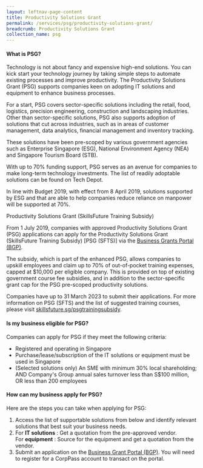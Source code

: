 ```yaml
---
layout: leftnav-page-content
title: Productivity Solutions Grant
permalink: /services/psg/productivity-solutions-grant/
breadcrumb: Productivity Solutions Grant
collection_name: psg
---
```


<h4>What is PSG?</h4>
<p>Technology is not about fancy and expensive high-end solutions. You can kick start your technology journey by taking simple steps to automate existing processes and improve productivity. The Productivity Solutions Grant (PSG) supports companies keen on adopting IT solutions and equipment to enhance business processes.</p>

<p>For a start, PSG covers sector-specific solutions including the retail, food, logistics, precision engineering, construction and landscaping industries. Other than sector-specific solutions, PSG also supports adoption of solutions that cut across industries, such as in areas of customer management, data analytics, financial management and inventory tracking.</p>

<p>These solutions have been pre-scoped by various government agencies such as Enterprise Singapore (ESG), National Environment Agency (NEA) and Singapore Tourism Board (STB).</p>

<p>With up to 70% funding support, PSG serves as an avenue for companies to make long-term technology investments. The list of readily adoptable solutions can be found on Tech Depot.</p>

<p>In line with Budget 2019, with effect from 8 April 2019, solutions supported by ESG and that are able to help companies reduce reliance on manpower will be supported at 70%.</p>

<p>Productivity Solutions Grant (SkillsFuture Training Subsidy)</p>

<p>From 1 July 2019, companies with approved Productivity Solutions Grant (PSG) applications can apply for the Productivity Solutions Grant (SkillsFuture Training Subsidy) [PSG (SFTS)] via the <a target="_blank" href="https://www.businessgrants.gov.sg/" >Business Grants Portal (BGP)</a>.</p>

<p>The subsidy, which is part of the enhanced PSG, allows companies to upskill employees and claim up to 70% of out-of-pocket training expenses, capped at $10,000 per eligible company. This is provided on top of existing government course fee subsidies, and in addition to the sector-specific grant cap for the PSG pre-scoped productivity solutions.</p>

<p>Companies have up to 31 March 2023 to submit their applications. For more information on PSG (SFTS) and the list of suggested training courses, please visit <a target="_blank" href="https://www.skillsfuture.sg/psgtrainingsubsidy">skillsfuture.sg/psgtrainingsubsidy</a>.</p>

<h4>Is my business eligible for PSG?</h4>
<p>Companies can apply for PSG if they meet the following criteria:</p>
<ul>
  <li>Registered and operating in Singapore</li>
  <li>Purchase/lease/subscription of the IT solutions or equipment must be used in Singapore</li>
  <li>(Selected solutions only) An SME with minimum 30% local shareholding; AND Company's Group annual sales turnover less than S$100 million, OR less than 200 employees</li>
</ul>

<h4>How can my business apply for PSG?</h4>
<p>Here are the steps you can take when applying for PSG:</p>
<ol>
  <li>Access the list of supportable solutions from below and identify relevant solutions that best suit your business needs.</li>
  <li>For <b>IT solutions</b> : Get a quotation from the pre-approved vendor.</li>
      For <b>equipment</b> : Source for the equipment and get a quotation from the vendor.
  <li>Submit an application on the <a target="_blank" href="https://www.businessgrants.gov.sg/">Business Grant Portal (BGP)</a>. You will need to register for a CorpPass account to transact on the portal.</li>
</ol>
